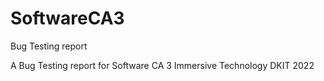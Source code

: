 # SoftwareCA3
 Bug Testing report

A Bug Testing report for Software CA 3 Immersive Technology DKIT 2022
